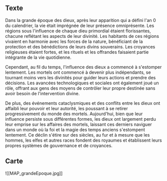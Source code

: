 ## Texte 

Dans la grande époque des dieux, après leur apparition qui a défini l'an 0 du calendrier, la vie était imprégnée de leur présence omniprésente. Les régions sous l'influence de chaque dieu primordial étaient florissantes, chacune reflétant les aspects de leur divinité. Les habitants de ces régions vivaient en harmonie avec les forces de la nature, bénéficiant de la protection et des bénédictions de leurs divins souverains. Les croyances religieuses étaient fortes, et les rituels et les offrandes faisaient partie intégrante de la vie quotidienne.

Cependant, au fil du temps, l'influence des dieux a commencé à s'estomper lentement. Les mortels ont commencé à devenir plus indépendants, se tournant moins vers les divinités pour guider leurs actions et prendre des décisions. Les avancées technologiques et sociales ont également joué un rôle, offrant aux gens des moyens de contrôler leur propre destinée sans avoir besoin de l'intervention divine.

De plus, des événements cataclysmiques et des conflits entre les dieux ont affaibli leur pouvoir et leur autorité, les poussant à se retirer progressivement du monde des mortels. Aujourd'hui, bien que leur influence persiste sous différentes formes, les dieux ont largement perdu leur emprise sur les affaires des mortels, laissant ces derniers naviguer dans un monde où la foi et la magie des temps anciens s'estompent lentement. Ce déclin s'étire sur des siècles, au fur et à mesure que les hommes, les elfes et autres races fondent des royaumes et établissent leurs propres systèmes de gouvernance et de croyances.

## Carte

![[MAP_grandeEpoque.jpg]]
